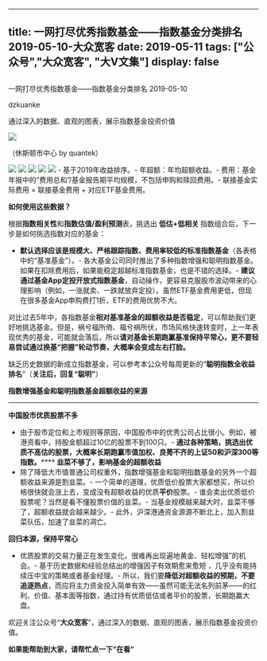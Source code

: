 
---
title:   一网打尽优秀指数基金——指数基金分类排名 2019-05-10-大众宽客
date: 2019-05-11
tags: ["公众号","大众宽客", "大V文集"]
display: false
---


## 



一网打尽优秀指数基金——指数基金分类排名 2019-05-10




dzkuanke




通过深入的数据、直观的图表，展示指数基金投资价值




<img class="rich_pages" data-copyright="0" data-ratio="0.62734375" data-s="300,640" src="https://mmbiz.qpic.cn/mmbiz_jpg/PKw3FQPmhIia5U3rAkYpAnicnrZgpMrXEA1IBadvt7gBdictGENnRZSlKdFwj80cduPO3ogR6pZs1MBXyq5tyhJ6g/640?wx_fmt=jpeg" data-type="jpeg" data-w="1280" style=""/>

（休斯顿市中心 by quantek）



<img class="rich_pages" data-ratio="1.676" data-s="300,640" src="https://mmbiz.qpic.cn/mmbiz_png/PKw3FQPmhIhy7cZHQU5l1KE83jG1cZvf4ScIscicPW8K7KnLXctoZ0PibyicUj4iasibaia4UgSVMDE5CxicUTaX6M58w/640?wx_fmt=png" data-type="png" data-w="1000" style=""/>

<img class="rich_pages" data-ratio="1.3067729083665338" data-s="300,640" src="https://mmbiz.qpic.cn/mmbiz_png/PKw3FQPmhIhy7cZHQU5l1KE83jG1cZvfibYnkvsbYaLvLe58E52Yteo95IYdGf9p0hlQTCWoTmCYQkVSDicTKyiaQ/640?wx_fmt=png" data-type="png" data-w="1004" style=""/>

<img class="rich_pages" data-ratio="1.3439363817097416" data-s="300,640" src="https://mmbiz.qpic.cn/mmbiz_png/PKw3FQPmhIhy7cZHQU5l1KE83jG1cZvfKMNI3S4EgrYg7Lkv9hGSsGIMndW9ljPwKnFNEmdvoia2r1ylJng3L6Q/640?wx_fmt=png" data-type="png" data-w="1006" style=""/>

<img class="rich_pages" data-ratio="1.117296222664016" data-s="300,640" src="https://mmbiz.qpic.cn/mmbiz_png/PKw3FQPmhIhy7cZHQU5l1KE83jG1cZvfFaRz9qT8AxO1wV8socLB2heVqOfsGBT8IfrQPj7dblBoFbfccibq7zQ/640?wx_fmt=png" data-type="png" data-w="1006" style=""/>

<img class="rich_pages" data-ratio="1.3087649402390438" data-s="300,640" src="https://mmbiz.qpic.cn/mmbiz_png/PKw3FQPmhIhy7cZHQU5l1KE83jG1cZvfDyibpdhCb8NmlUY8dvyaoO2NDgFwVZecfymKkWxS16J83nc0bylT7wQ/640?wx_fmt=png" data-type="png" data-w="1004" style=""/>
- 基于2019年收益排序。- 年超额：年均超额收益。- 费用：基金年报中的“费用总和”/基金报告期平均规模，不包括申购和赎回费用。- 联接基金实际费用 = 联接基金费用 + 对应ETF基金费用。




**如何使用这些数据？**



根据**指数相关性**和**指数估值/盈利预测**表，挑选出&nbsp;**低估+低相关** 指数组合后，下一步是如何挑选指数对应的基金：
- **默认选择应该是规模大、严格跟踪指数、费用率较低的标准指数基金**（各表格中的“基准基金”）。- 各大基金公司同时推出了多种指数增强和聪明指数基金。如果在扣除费用后，如果能稳定超越标准指数基金，也是不错的选择。- **建议通过基金App定投开放式指数基金**，自动操作，更容易克服股市波动带来的心理影响（例如，一涨就卖、一跌就放弃定投）。虽然ETF基金费用更低，但现在很多基金App申购费打1折，ETF的费用优势不大。


对比过去5年中，各指数基金**相对基准基金的超额收益是否稳定**<h-char unicode="ff0c" class="" style="max-width: 100%;box-sizing: border-box !important;word-wrap: break-word !important;">，</h-char>可以帮助我们更好地挑选基金。但是，祸兮福所倚、福兮祸所伏，市场风格快速转变时，上一年表现优秀的基金，可能就会落后，所以**请对基金长期跑赢基准保持平常心，更不要轻易尝试通过换基“把握”轮动节奏，大概率会变成左右打脸。**



缺乏历史数据的新成立指数基金，可以参考本公众号每周更新的“**聪明指数全收益排名**”（**关注后，回复“聪明”**）





**指数增强基金和聪明指数基金超额收益的来源**

****

**中国股市优质股票不多**
- 由于股市定位和上市规则等原因，中国股市中的优秀公司占比很小。例如，被港资看中，持股金额超过10亿的股票不到100只。- **通过各种策略，挑选出优质不高估的股票，大概率长期跑赢市值加权、良莠不齐的上证50和沪深300等指数。******
**韭菜不够了，影响基金的超额收益**
- 除了降低大市值普通公司权重外，指数增强基金和聪明指数基金的另外一个超额收益来源是割韭菜。- 一个简单的道理，优质低价股票大家都想买，所以价格很快就会涨上去，变成没有超额收益的优质**平价**股票。- 谁会卖出优质低价股票呢？当然是看不懂股票价值的韭菜。- 当基金规模越来越大时，韭菜不够了，超额收益就会越来越少。- 此外，沪深港通资金源源不断北上，加入割韭菜队伍，加速了韭菜的凋亡。


**回归本源，保持平常心**
- 优质股票的交易力量正在发生变化，很难再出现遍地黄金、轻松增强”的机会。- 基于历史数据和经验总结出的增强因子有效期愈来愈短 ，几乎没有能持续压中宝的策略或者基金经理。- 所以，我们要**降低对超额收益的预期，不要追逐热点**，而应将主力资金投入简单有效——虽然可能无法名列前茅——的红利、价值、基本面等指数，通过持有优质低估或者平价的股票，长期跑赢大盘。


欢迎关注公众号“**大众宽客**”，通过深入的数据、直观的图表，展示指数基金投资价值。



**如果能帮助到大家，请帮忙点一下<strong style="max-width: 100%;box-sizing: border-box !important;word-wrap: break-word !important;">“在看”**</strong>








